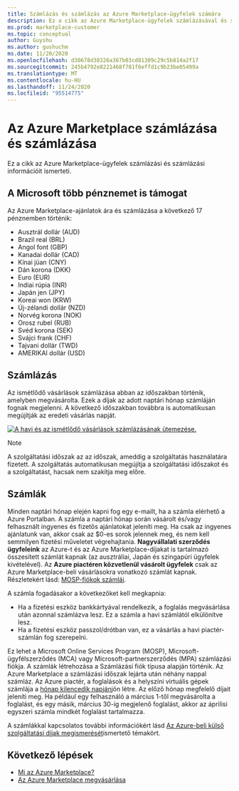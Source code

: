 ```yaml
---
title: Számlázás és számlázás az Azure Marketplace-ügyfelek számára
description: Ez a cikk az Azure Marketplace-ügyfelek számlázásával és számlázásával kapcsolatos gyakori kérdéseket ismerteti.
ms.prod: marketplace-customer
ms.topic: conceptual
author: Guyshu
ms.author: gushuchm
ms.date: 11/20/2020
ms.openlocfilehash: d30678d38326a367b03cd81309c29c5b814a2f17
ms.sourcegitcommit: 245b4792e8221468f781f6effd1c9b23be05499a
ms.translationtype: MT
ms.contentlocale: hu-HU
ms.lasthandoff: 11/24/2020
ms.locfileid: "95514775"
---
```

# <a name="azure-marketplace-billing-and-invoicing"></a>Az Azure Marketplace számlázása és számlázása

Ez a cikk az Azure Marketplace-ügyfelek számlázási és számlázási információit ismerteti.

## <a name="microsoft-supports-multiple-currencies"></a>A Microsoft több pénznemet is támogat

Az Azure Marketplace-ajánlatok ára és számlázása a következő 17 pénznemben történik:

- Ausztrál dollár (AUD)
- Brazil real (BRL)
- Angol font (GBP)
- Kanadai dollár (CAD)
- Kínai jüan (CNY)
- Dán korona (DKK)
- Euro (EUR)
- Indiai rúpia (INR)
- Japán jen (JPY)
- Koreai won (KRW)
- Új-zélandi dollár (NZD)
- Norvég korona (NOK)
- Orosz rubel (RUB)
- Svéd korona (SEK)
- Svájci frank (CHF)
- Tajvani dollár (TWD)
- AMERIKAI dollár (USD)

## <a name="billing"></a>Számlázás

Az ismétlődő vásárlások számlázása abban az időszakban történik, amelyben megvásárolta. Ezek a díjak az adott naptári hónap számláján fognak megjelenni. A következő időszakban továbbra is automatikusan megújítják az eredeti vásárlás napját.

[![A havi és az ismétlődő vásárlások számlázásának ütemezése.](media/billing/billing-charges-recurring.png)](media/billing/billing-charges-recurring.png#lightbox)

>[!NOTE]
> A szolgáltatási időszak az az időszak, ameddig a szolgáltatás használatára fizetett. A szolgáltatás automatikusan megújítja a szolgáltatási időszakot és a szolgáltatást, hacsak nem szakítja meg előre.

## <a name="invoices"></a>Számlák

Minden naptári hónap elején kapni fog egy e-mailt, ha a számla elérhető a Azure Portalban. A számla a naptári hónap során vásárolt és/vagy felhasznált ingyenes és fizetős ajánlatokat jeleníti meg. Ha csak az ingyenes ajánlatunk van, akkor csak az $0-es sorok jelennek meg, és nem kell semmilyen fizetési műveletet végrehajtania. **Nagyvállalati szerződés ügyfeleink** az Azure-t és az Azure Marketplace-díjakat is tartalmazó összesített számlát kapnak (az ausztráliai, Japán és szingapúri ügyfelek kivételével). Az **Azure piactéren közvetlenül vásárolt ügyfelek** csak az Azure Marketplace-beli vásárlásokra vonatkozó számlát kapnak. Részletekért lásd: [MOSP-fiókok számlái](/azure/cost-management-billing/understand/download-azure-invoice#invoices-for-mosp-billing-accounts).

A számla fogadásakor a következőket kell megkapnia:

- Ha a fizetési eszköz bankkártyával rendelkezik, a foglalás megvásárlása után azonnal számlázva lesz. Ez a számla a havi számlától elkülönítve lesz.
- Ha a fizetési eszköz passzol/drótban van, ez a vásárlás a havi piactér-számlán fog szerepelni.

Ez lehet a Microsoft Online Services Program (MOSP), Microsoft-ügyfélszerződés (MCA) vagy Microsoft-partnerszerződés (MPA) számlázási fiókja. A számlák létrehozása a Számlázási fiók típusa alapján történik. Az Azure Marketplace a számlázási időszak lejárta után néhány nappal számláz. Az Azure piactér, a foglalások és a helyszíni virtuális gépek számlája a [hónap kilencedik napján](/azure/cost-management-billing/understand/download-azure-invoice#invoices-for-mosp-billing-accounts)jön létre. Az előző hónap megfelelő díjait jeleníti meg. Ha például egy felhasználó a március 1-től megvásárolta a foglalást, és egy másik, március 30-ig megjelenő foglalást, akkor az áprilisi egyszeri számla mindkét foglalást tartalmazza.

A számlákkal kapcsolatos további információkért lásd [Az Azure-beli külső szolgáltatási díjak megismerését](/azure/cost-management-billing/understand/understand-azure-marketplace-charges)ismertető témakört.

## <a name="next-steps"></a>Következő lépések

- [Mi az Azure Marketplace?](azure-marketplace-overview.md)
- [Az Azure Marketplace megvásárlása](azure-purchasing-invoicing.md)

